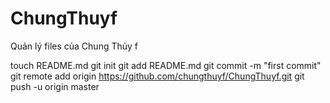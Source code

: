 ChungThuyf
==========

Quản lý files của Chung Thủy f

touch README.md
git init
git add README.md
git commit -m "first commit"
git remote add origin https://github.com/chungthuyf/ChungThuyf.git
git push -u origin master
